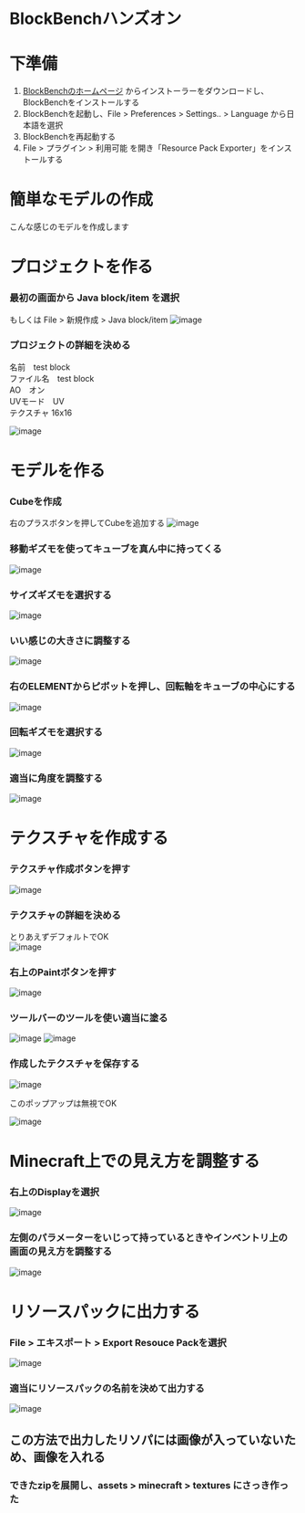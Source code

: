 # BlockBenchハンズオン

# 下準備

1. [BlockBenchのホームページ](https://www.blockbench.net/) からインストーラーをダウンロードし、BlockBenchをインストールする
2. BlockBenchを起動し、File > Preferences > Settings.. > Language から日本語を選択
3. BlockBenchを再起動する
4. File > プラグイン > 利用可能 を開き「Resource Pack Exporter」をインストールする

# 簡単なモデルの作成
こんな感じのモデルを作成します

# プロジェクトを作る

### 最初の画面から Java block/item を選択

もしくは File > 新規作成 > Java block/item
![image](https://user-images.githubusercontent.com/55620461/156299995-70572171-b365-4ae2-aaa5-ae5e7078b4c3.png)


### プロジェクトの詳細を決める

名前　test block  
ファイル名　test block  
AO　オン  
UVモード　UV  
テクスチャ 16x16  

![image](https://user-images.githubusercontent.com/55620461/156300332-35020f15-0693-4064-ac72-13801f85d7c6.png)

# モデルを作る

### Cubeを作成
右のプラスボタンを押してCubeを追加する
![image](https://user-images.githubusercontent.com/55620461/156300535-7fce91cb-0c09-416c-bfe9-a8f5532a38d1.png)

### 移動ギズモを使ってキューブを真ん中に持ってくる
![image](https://user-images.githubusercontent.com/55620461/156300707-c8734931-e1db-4837-80f7-a5f440f7081c.png)

### サイズギズモを選択する
![image](https://user-images.githubusercontent.com/55620461/156300765-32eba382-492f-4bba-89e4-94a3af590d34.png)

### いい感じの大きさに調整する
![image](https://user-images.githubusercontent.com/55620461/156300848-5998271d-2447-4542-bc95-f5aebc023902.png)


### 右のELEMENTからピボットを押し、回転軸をキューブの中心にする
![image](https://user-images.githubusercontent.com/55620461/156300980-45a79c14-17a5-47f3-adfb-0e174ad8c410.png)

### 回転ギズモを選択する
![image](https://user-images.githubusercontent.com/55620461/156301077-07bcf698-9ddc-45ec-bffd-9803653eb2ec.png)

### 適当に角度を調整する
![image](https://user-images.githubusercontent.com/55620461/156301148-8ef958e4-259d-4e0b-a4d6-263538848f12.png)

# テクスチャを作成する

### テクスチャ作成ボタンを押す
![image](https://user-images.githubusercontent.com/55620461/156302301-376aa54c-1353-4335-b1a8-c4cd603221c0.png)

### テクスチャの詳細を決める

とりあえずデフォルトでOK  
![image](https://user-images.githubusercontent.com/55620461/156302378-103251a2-9125-41f9-a7d8-177da640cd8b.png)

### 右上のPaintボタンを押す

![image](https://user-images.githubusercontent.com/55620461/156302455-f03d8c60-4414-45ff-b98e-bbbdd52450bd.png)

### ツールバーのツールを使い適当に塗る

![image](https://user-images.githubusercontent.com/55620461/156302509-09ec0edf-7feb-4fbb-a0a7-64dc527c0cd1.png)
![image](https://user-images.githubusercontent.com/55620461/156302772-948e7199-0635-44a2-bdd4-153ce5e03523.png)

### 作成したテクスチャを保存する

![image](https://user-images.githubusercontent.com/55620461/156302927-0b3e3c1e-a271-4c90-a798-2d9d2926ddd5.png)
  
このポップアップは無視でOK  

![image](https://user-images.githubusercontent.com/55620461/156302959-e910bd55-eafd-4aa6-bdb9-84540d924d56.png)

# Minecraft上での見え方を調整する

### 右上のDisplayを選択
![image](https://user-images.githubusercontent.com/55620461/156303289-2e1bf21d-e44f-428b-8c86-e358ca31084f.png)

### 左側のパラメーターをいじって持っているときやインベントリ上の画面の見え方を調整する

![image](https://user-images.githubusercontent.com/55620461/156303410-4b17674a-e3c4-4683-ac3f-493c1e146f0c.png)

# リソースパックに出力する

### File > エキスポート > Export Resouce Packを選択

![image](https://user-images.githubusercontent.com/55620461/156303618-dd1d77ad-89f9-4201-8aa5-c041b1fab568.png)

### 適当にリソースパックの名前を決めて出力する

![image](https://user-images.githubusercontent.com/55620461/156303719-8c5038b4-7542-49e4-ac21-6b02224eefac.png)

## この方法で出力したリソパには画像が入っていないため、画像を入れる

### できたzipを展開し、assets > minecraft > textures にさっき作った

